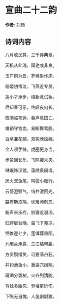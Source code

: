 # 宣曲二十二韵

**作者**: 刘筠

## 诗词内容

八月收民算，三千异典章。

天机从此浅，国艳或非良。

玉户铜为沓，罗帱象作床。

骊姬初悔泣，飞燕近专房。

莲小才承步，梅新竞试妆。

尽知春可乐，终叹夜何长。

取酒临邛远，吞声息国亡。

难销守宫血，易断舞鸾肠。

百草兼花鬭，双钩映烛藏。

金人须手铸，虎圈更身当。

步辇回长乐，飞除接未央。

琳珉饰汉馆，藻绣裛周墙。

厌火双鱼尾，鸣弦小雁行。

云甍澄颢气，绮井激回光。

路有斯须隔，忧难顷刻忘。

新声来乐府，别寝近温汤。

虹跨层台晚，萤飞下苑凉。

锦帷迎七夕，蓬饵荐重阳。

九畹兰承露，三江橘带霜。

方资裂缯笑，可要荡舟狂。

并钓池鱼小，重衾穴凤翔。

珊瑚分碧树，火齐列清防。

背枕多幽怨，登楼更远伤。

下陈无自愧，人彘剧豺狼。

